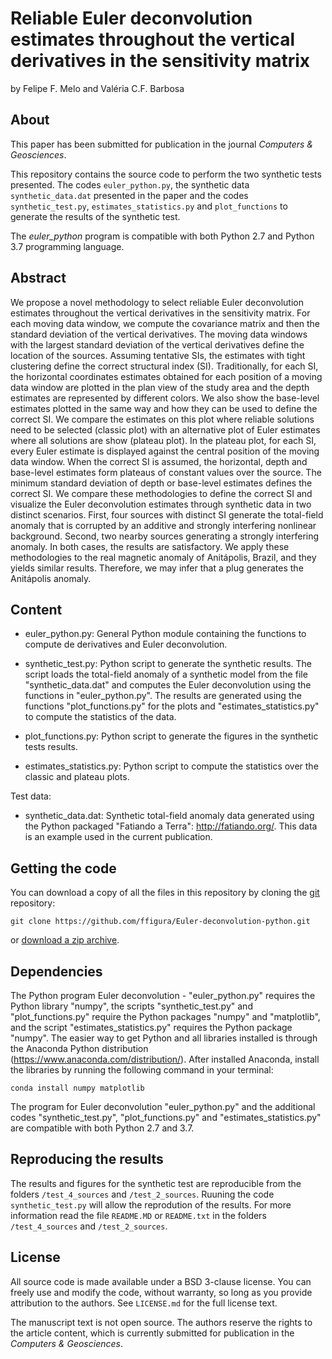 # Reliable Euler deconvolution estimates throughout the vertical derivatives in the sensitivity matrix 

by
Felipe F. Melo and Valéria C.F. Barbosa

## About

This paper has been submitted for publication in the journal *Computers & Geosciences*.

This repository contains the source code to perform the two synthetic tests presented. The codes `euler_python.py`, the synthetic data `synthetic_data.dat` presented in the paper and the codes `synthetic_test.py`, `estimates_statistics.py` and `plot_functions` to generate the results of the synthetic test.

The *euler_python* program is compatible with both Python 2.7 and Python 3.7 programming language.
 
## Abstract

We propose a novel methodology to select reliable Euler deconvolution estimates throughout the vertical derivatives in the sensitivity matrix. For each moving data window, we compute the covariance matrix and then the standard deviation of the vertical derivatives. The moving data windows with the largest standard deviation of the vertical derivatives define the location of the sources. Assuming tentative SIs, the estimates with tight clustering define the correct structural index (SI). Traditionally, for each SI, the horizontal coordinates estimates obtained for each position of a moving data window are plotted in the plan view of the study area and the depth estimates are represented by different colors. We also show the base-level estimates plotted in the same way and how they can be used to define the correct SI. We compare the estimates on this plot where reliable solutions need to be selected (classic plot) with an alternative plot of Euler estimates where all solutions are show (plateau plot). In the plateau plot, for each SI, every Euler estimate is displayed against the central position of the moving data window. When the correct SI is assumed, the horizontal, depth and base-level estimates form plateaus of constant values over the source. The minimum standard deviation of depth or base-level estimates defines the correct SI. We compare these methodologies to define the correct SI and visualize the Euler deconvolution estimates through synthetic data in two distinct scenarios. First, four sources with distinct SI generate the total-field anomaly that is corrupted by an additive and strongly interfering nonlinear background. Second, two nearby sources generating a strongly interfering anomaly. In both cases, the results are satisfactory. We apply these methodologies to the real magnetic anomaly of Anitápolis, Brazil, and they yields similar results. Therefore, we may infer that a plug generates the Anitápolis anomaly.

## Content

- euler_python.py:
	General Python module containing the functions to compute de derivatives and 
	Euler deconvolution.
	
- synthetic_test.py:
	Python script to generate the synthetic results. The script loads the total-field
	anomaly of a synthetic model from the file "synthetic_data.dat" and computes the
	Euler deconvolution using the functions in "euler_python.py". The results are 
	generated using the functions "plot_functions.py" for the plots and 
	"estimates_statistics.py" to compute the statistics of the data.
	
- plot_functions.py:
	Python script to generate the figures in the synthetic tests results. 
	
- estimates_statistics.py:
	Python script to compute the statistics over the classic and plateau plots. 	
	
Test data:

- synthetic_data.dat:
		Synthetic total-field anomaly data generated using the Python packaged
		"Fatiando a Terra": http://fatiando.org/. This data is an example used
		in the current publication.

## Getting the code

You can download a copy of all the files in this repository by cloning the
[git](https://git-scm.com/) repository:

    git clone https://github.com/ffigura/Euler-deconvolution-python.git

or [download a zip archive](https://github.com/ffigura/Euler-deconvolution-python/archive/master.zip).


## Dependencies

The Python program Euler deconvolution - "euler_python.py" requires the Python library "numpy", 
the scripts "synthetic_test.py" and "plot_functions.py" require the Python packages "numpy"
and "matplotlib", and the script "estimates_statistics.py" requires the Python package "numpy".
The easier way to get Python and all libraries installed is through the Anaconda Python 
distribution (https://www.anaconda.com/distribution/). After installed Anaconda, install the libraries 
by running the following command in your terminal:

	conda install numpy matplotlib

The program for Euler deconvolution "euler_python.py" and the additional codes "synthetic_test.py",
"plot_functions.py" and "estimates_statistics.py" are compatible with both Python 2.7 and 3.7.

## Reproducing the results

The results and figures for the synthetic test are reproducible from the folders `/test_4_sources` and 
`/test_2_sources`.
Ruuning the code `synthetic_test.py` will allow the reprodution of the results. For more information
read the file `README.MD` or `README.txt` in the folders `/test_4_sources` and `/test_2_sources`.


## License

All source code is made available under a BSD 3-clause license. You can freely
use and modify the code, without warranty, so long as you provide attribution
to the authors. See `LICENSE.md` for the full license text.

The manuscript text is not open source. The authors reserve the rights to the
article content, which is currently submitted for publication in the
*Computers & Geosciences*.

